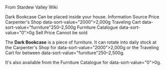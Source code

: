 From Stardew Valley Wiki

Dark Bookcase Can be placed inside your house. Information Source Price Carpenter's Shop data-sort-value="2000"&gt;2,000g Traveling Cart data-sort-value="furniture"250–2,500g Furniture Catalogue data-sort-value="0"&gt;0g Sell Price Cannot be sold

The **Dark Bookcase** is a piece of furniture. It can rotate into daily stock at the Carpenter's Shop for data-sort-value="2000"&gt;2,000g or the Traveling Cart for between data-sort-value="furniture"250–2,500g.

It's also available from the Furniture Catalogue for data-sort-value="0"&gt;0g.